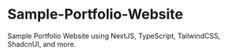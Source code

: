 # Sample-Portfolio-Website
Sample Portfolio Website using NextJS, TypeScript, TailwindCSS, ShadcnUI, and more.
